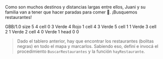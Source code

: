 <gs-attire attire-url="https://raw.githubusercontent.com/MumukiProject/mumuki-guia-gobstones-general-secundaria/master/assets/attires/config_1587670844103.json"></gs-attire>

Como son muchos destinos y distancias largas entre ellos, Juani y su familia van a tener que hacer paradas para comer :fork_and_knife:. ¡Busquemos restaurantes!

<gs-board>
     GBB/1.0
     size 5 4
     cell 0 3 Verde 4 Rojo 1 
     cell 4 3 Verde 5 
     cell 1 1 Verde 3 
     cell 2 1 Verde 2 
     cell 4 0 Verde 1 
     head 0 0
</gs-board>

> Dado el tablero anterior, hay que encontrar los restaurantes (bolitas negras) en todo el mapa y marcarlos. Sabiendo eso, definí e invocá el procedimiento `BuscarRestaurantes` y la función `hayRestaurante`.